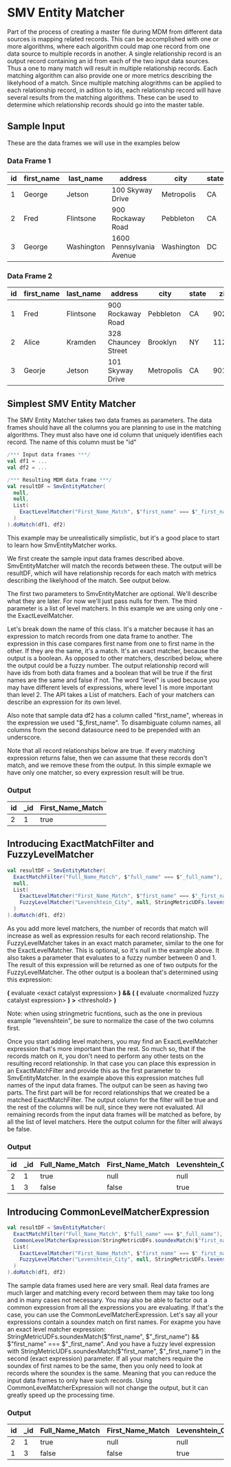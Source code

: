 # SMV  Entity Matcher

Part of the process of creating a master file during MDM from different data sources is mapping related records.  This can be accomplished with one or more algorithms, where each algorithm could map one record from one data source to multiple records in another.  A single relationship record is an output record containing an id from each of the two input data sources.  Thus a one to many match will result in multiple relationship records.  Each matching algorithm can also provide one or more metrics describing the likelyhood of a match.  Since multiple matching alogrithms can be applied to each relationship record, in adition to ids, each relationship record will have several results from the matching algorithms.  These can be used to determine which relationship records should go into the master table.

## Sample Input
These are the data frames we will use in the examples below

### Data Frame 1
id|first_name|last_name|address|city|state|zip|full_name
---|----------|---------|-------|----|-----|---|---------|
1|George|Jetson|100 Skyway Drive|Metropolis|CA|90210|George Jetson
2|Fred|Flintsone|900 Rockaway Road|Pebbleton|CA|90210|Fred Flintstone
3|George|Washington|1600 Pennsylvania Avenue|Washington|DC|20006|George Washington

### Data Frame 2
id|first_name|last_name|address|city|state|zip|full_name
---|----------|---------|-------|----|-----|---|---------
1|Fred|Flintsone|900 Rockaway Road|Pebbleton|CA|90210|Fred Flintstone
2|Alice|Kramden|328 Chauncey Street|Brooklyn|NY|11233|Alice Kramden
3|Georje|Jetson|101 Skyway Drive|Metropolis|CA|90120|Georje Jetson


## Simplest SMV  Entity Matcher

The SMV  Entity Matcher takes two data frames as parameters.  The data frames should have all the columns you are planning to use in the matching algorithms.  They must also have one id column that uniquely identifies each record.   The name of this column must be "id"

```scala
/*** Input data frames ***/
val df1 = ...
val df2 = ...

/*** Resulting MDM data frame ***/
val resultDF = SmvEntityMatcher(
  null,
  null,
  List(
    ExactLevelMatcher("First_Name_Match", $"first_name" === $"_first_name"),
  )
).doMatch(df1, df2)
```

This example may be unrealistically simplistic, but it's a good place to start to learn how SmvEntityMatcher works.  

We first create the sample input data frames described above.  SmvEntityMatcher will match the records between these.  The output will be resultDF, which will have relationship records for each match with metrics describing the likelyhood of the match.  See output below.

The first two parameters to SmvEntityMatcher are optional.  We'll describe what they are later.  For now we'll just pass nulls for them.  The third parameter is a list of level matchers.  In this example we are using only one - the ExactLevelMatcher.   

Let's break down the name of this class.  It's a matcher because it has an expression to match records from one data frame to another.  The expression in this case compares first name from one to first name in the other.  If they are the same, it's a match.  It's an exact matcher, because the output is a boolean.  As opposed to other matchers, described below, where the output could be a fuzzy number.  The output relationship record will have ids from both data frames and a boolean that will be true if the first names are the same and false if not.  The word "level" is used because you may have different levels of expressions, where level 1 is more important than level 2.  The API takes a List of matchers.  Each of your matchers can describe an expression for its own level.   

Also note that sample data df2 has a column called "first_name", whereas in the expression we used "$_first_name".  To disambiguate column names, all columns from the second datasource need to be prepended with an underscore.

Note that all record relationships below are true.  If every matching expression returns false, then we can assume that these records don't match, and we remove these from the output.  In this simple exmaple we have only one matcher, so every expression result will be true.

### Output
id|\_id|First_Name_Match
---|---|---
2|1|true


## Introducing ExactMatchFilter and FuzzyLevelMatcher
```scala
val resultDF = SmvEntityMatcher(
  ExactMatchFilter("Full_Name_Match", $"full_name" === $"_full_name"),
  null,
  List(
    ExactLevelMatcher("First_Name_Match", $"first_name" === $"_first_name"),
    FuzzyLevelMatcher("Levenshtein_City", null, StringMetricUDFs.levenshtein($"city",$"_city"), 0.9f)
  )
).doMatch(df1, df2)
```

As you add more level matchers, the number of records that match will increase as well as expression results for each record relationship.  The FuzzyLevelMatcher takes in an exact match parameter, similar to the one for the ExactLevelMatcher.  This is optional, so it's null in the example above.  It also takes a parameter that evaluates to a fuzzy number between 0 and 1.   The result of this expression will be returned as one of two outputs for the FuzzyLevelMatcher.  The other output is a boolean that's determined using this expression:

**(** evaluate \<exact catalyst expression\> **)** **&&** **(** **(** evaluate \<normalized fuzzy catalyst expression\> **)** **\>** \<threshold\> **)**

Note: when using stringmetric fucntions, such as the one in previous example "levenshtein", be sure to normalize the case of the two columns first.

Once you start adding level matchers, you may find an ExactLevelMatcher expression that's more important than the rest.  So much so, that if the records match on it, you don't need to perform any other tests on the resulting record relationship.  In that case you can place this expression in an ExactMatchFilter and provide this as the first parameter to SmvEntityMatcher.  In the example above this expression matches full names of the input data frames.   The output can be seen as having two parts.  The first part will be for record relationships that we created be a matched ExactMatchFilter.  The output column for the filter will be true and the rest of the columns will be null, since they were not evaluated.   All remaining records from the input data frames will be matched as before, by all the list of level matchers.   Here the output column for the filter will always be false.

### Output
id|\_id|Full_Name_Match|First_Name_Match|Levenshtein_City|Levenshtein_City_Value|
---|---|---|---|---|---
2|1|true|null|null|null
1|3|false|false|true|1.0

## Introducing CommonLevelMatcherExpression
```scala
val resultDF = SmvEntityMatcher(
  ExactMatchFilter("Full_Name_Match", $"full_name" === $"_full_name"),
  CommonLevelMatcherExpression(StringMetricUDFs.soundexMatch($"first_name", $"_first_name")),
  List(
    ExactLevelMatcher("First_Name_Match", $"first_name" === $"_first_name"),
    FuzzyLevelMatcher("Levenshtein_City", null, StringMetricUDFs.levenshtein($"city",$"_city"), 0.9f)
  )
).doMatch(df1, df2)
```

The sample data frames used here are very small.  Real data frames are much larger and matching every record between them may take too long and in many cases not necessary.  You may also be able to factor out a common expression from all the expressions you are evaluating.  If that's the case, you can use the CommonLevelMatcherExpression.   Let's say all your expressions contain a soundex match on first names.  For exapme you have an exact level matcher expression: StringMetricUDFs.soundexMatch($"first_name", $"_first_name") && $"first_name" === $"_first_name". And you have a fuzzy level expression with StringMetricUDFs.soundexMatch($"first_name", $"_first_name") in the second (exact expression) parameter.  If all your matchers require the soundex of first names to be the same, then you only need to look at records where the soundex is the same.  Meaning that you can reduce the input data frames to only have such records.  Using CommonLevelMatcherExpression will not change the output, but it can greatly speed up the processing time.

### Output
id|\_id|Full_Name_Match|First_Name_Match|Levenshtein_City|Levenshtein_City_Value|
---|---|---|---|---|---
2|1|true|null|null|null
1|3|false|false|true|1.0
